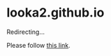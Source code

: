 # looka2.github.io
<html>
  <head>
    <meta http-equiv="refresh" content="1; url='https://looka2.github.io/Nlweb.html'" />
  </head>
  <body>
    <p>Redirecting...</p>
    <p>Please follow <a href="https://looka2.github.io/Nlweb.html">this link</a>.</p>
  </body>
</html>
